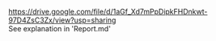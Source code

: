 https://drive.google.com/file/d/1aGf_Xd7mPpDipkFHDnkwt-97D4ZsC3Zx/view?usp=sharing \
See explanation in 'Report.md'
